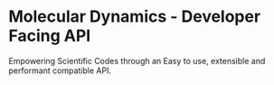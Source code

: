 # Molecular Dynamics - Developer Facing API
Empowering Scientific Codes through an Easy to use, extensible and performant compatible API.
